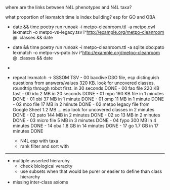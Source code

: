 where are the links between N4L phenotypes and N4L taxa?

what proportion of lexmatch time is index building? esp for GO and OBA

-  date && time poetry run runoak -i metpo-cleanroom.ttl -a metpo.owl lexmatch -o metpo-vs-legacy.tsv i^http://example.org/metpo-cleanroom @ .classes && date
-  date && time poetry run runoak -i metpo-cleanroom.ttl -a sqlite:obo:pato lexmatch -o metpo-vs-pato.tsv i^http://example.org/metpo-cleanroom @ .classes && date
- 
- repeat lexmatch -> SSSOM TSV
        - 00 bacdive D3O file, esp distinguish questions from answers/values 320 KB. look for uncovered classes. roundtrip through robot first. in 30 seconds DONE
        - 00 fao file 220 KB fast
        - 00 ido 2 MB in 20 seconds DONE
        - 01 mpo 160 KB file in 1 minutes DONE
        - 01 obi 37 MB in 1 minute DONE
        - 01 omp 11 MB in 1 minute DONE
        - 02 mco file 17 MB in 2 minute DONE
        - 02 metpo legacy file from Google Sheet 1.2 MB ... esp look for uncovered classes in 2 minutes DONE
        - 02 pato 144 MB in 2 minutes DONE
        - 02 so 13 MB in 2 minutes DONE
        - 03 micro file 5 MB in 3 minutes DONE
        - 04 fypo 300 MB in 4 minutes DONE
        - 14 oba 1.8 GB in 14 minutes DONE 
        - 17 go 1.7 GB in 17 minutes DONE 

    - N4L esp with taxa
    - rank filter and sort with 

----

- multiple asserted hierarchy
    - check biological veracity
    - use subsets when that would be purer or easier to define than class hierarchy
- missing inter-class axioms
